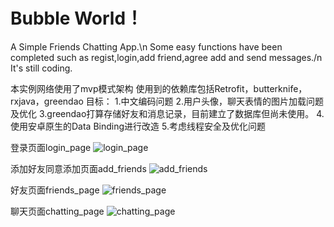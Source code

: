 
# Bubble World！

A Simple Friends Chatting App.\n
Some easy functions have been completed such as regist,login,add friend,agree add and send messages./n
It's still coding.

本实例网络使用了mvp模式架构
使用到的依赖库包括Retrofit，butterknife，rxjava，greendao
目标：
1.中文编码问题
2.用户头像，聊天表情的图片加载问题及优化
3.greendao打算存储好友和消息记录，目前建立了数据库但尚未使用。
4.使用安卓原生的Data Binding进行改造
5.考虑线程安全及优化问题

登录页面login_page
![login_page](https://github.com/BATTERIA/BubbleWorld/blob/master/demonstration/login_page.png)

添加好友同意添加页面add_friends
![add_friends](https://github.com/BATTERIA/BubbleWorld/blob/master/demonstration/add_friends.png)

好友页面friends_page
![friends_page](https://github.com/BATTERIA/BubbleWorld/blob/master/demonstration/friends_page.png)

聊天页面chatting_page
![chatting_page](https://github.com/BATTERIA/BubbleWorld/blob/master/demonstration/chatting_page.png)
